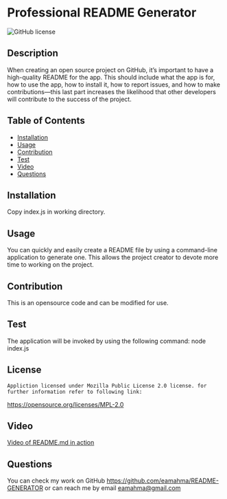 # Professional README Generator
![GitHub license](https://img.shields.io/badge/License-MPL%202.0-brightgreen.svg)
## Description
When creating an open source project on GitHub, it’s important to have a high-quality README for the app. This should include what the app is for, how to use the app, how to install it, how to report issues, and how to make contributions&mdash;this last part increases the likelihood that other developers will contribute to the success of the project.
 
## Table of Contents
- [Installation](#Installation)
- [Usage](#Usage)
- [Contribution](#Contribution)
- [Test](#test)
- [Video](#video)
- [Questions](#questions)


## Installation
Copy index.js in working directory.
  
## Usage
You can quickly and easily create a README file by using a command-line application to generate one. This allows the project creator to devote more time to working on the project.

## Contribution
This is an opensource code and can be modified for use.

## Test
The application will be invoked by using the following command:
node index.js

## License
    Appliction licensed under Mozilla Public License 2.0 license. for further information refer to following link:
https://opensource.org/licenses/MPL-2.0

## Video
[Video of README.md in action](https://drive.google.com/file/d/1si6WfXYJNvJVC9FCzX9T_t8g0iTupqIR/view)

## Questions
You can check my work on GitHub https://github.com/eamahma/README-GENERATOR or can reach me by email eamahma@gmail.com

